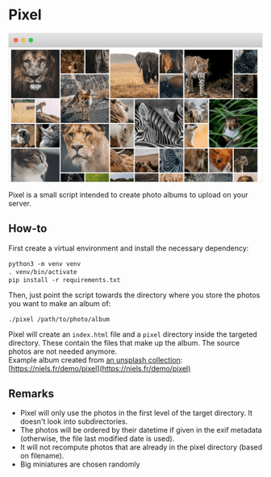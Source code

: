 Pixel
=====

![album made with pixel](screenshot.png)

Pixel is a small script intended to create photo albums to upload on your server.

## How-to

First create a virtual environment and install the necessary dependency:
```
python3 -m venv venv
. venv/bin/activate
pip install -r requirements.txt
```

Then, just point the script towards the directory where you store the photos you want to make an album of:
```
./pixel /path/to/photo/album
```

Pixel will create an `index.html` file and a `pixel` directory inside the targeted directory. These contain the files that make up the album. The source photos are not needed anymore.  
Example album created from [an unsplash collection](https://unsplash.com/collections/181581/animals): [https://niels.fr/demo/pixel](https://niels.fr/demo/pixel)

## Remarks

- Pixel will only use the photos in the first level of the target directory. It doesn't look into subdirectories.
- The photos will be ordered by their datetime if given in the exif metadata (otherwise, the file last modified date is used).
- It will not recompute photos that are already in the pixel directory (based on filename).
- Big miniatures are chosen randomly
